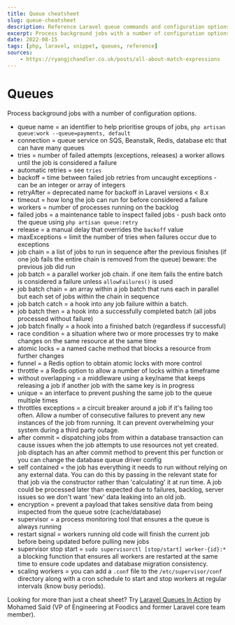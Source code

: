 ```yaml
---
title: Queue cheatsheet
slug: queue-cheatsheet
description: Reference Laravel queue commands and configuration options
excerpt: Process background jobs with a number of configuration options
date: 2022-08-15
tags: [php, laravel, snippet, queues, reference]
sources:
    - https://ryangjchandler.co.uk/posts/all-about-match-expressions
---
```


# Queues

Process background jobs with a number of configuration options.

* queue name = an identifier to help prioritise groups of jobs, `php artisan queue:work --queue=payments, default`
* connection = queue service on SQS, Beanstalk, Redis, database etc that can have many queues
* tries = number of failed attempts (exceptions, releases) a worker allows until the job is considered a failure
* automatic retries = see `tries`
* backoff = time between failed job retries from uncaught exceptions - can be an integer or array of integers
* retryAfter = deprecated name for backoff in Laravel versions < 8.x
* timeout = how long the job can run for before considered a failure
* workers = number of processes running on the backlog
* failed jobs = a maintenance table to inspect failed jobs - push back onto the queue using `php artisan queue:retry`
* release = a manual delay that overrides the `backoff` value
* maxExceptions = limit the number of tries when failures occur due to exceptions
* job chain = a list of jobs to run in sequence after the previous finishes (if one job fails the entire chain is removed from the queue) beware: the previous job did run
* job batch = a parallel worker job chain. if one item fails the entire batch is considered a failure unless `allowFailures()` is used
* job batch chain = an array within a job batch that runs each in parallel but each set of jobs within the chain in sequence
* job batch catch = a hook into any job failure within a batch.
* job batch then = a hook into a successfully completed batch (all jobs processed without failure)
* job batch finally = a hook into a finished batch (regardless if successful)
* race condition = a situation where two or more processes try to make changes on the same resource at the same time
* atomic locks = a named cache method that blocks a resource from further changes
* funnel = a Redis option to obtain atomic locks with more control
* throttle = a Redis option to allow a number of locks within a timeframe
* without overlapping = a middleware using a key/name that keeps releasing a job if another job with the same key is in progress
* unique = an interface to prevent pushing the same job to the queue multiple times
* throttles exceptions = a circuit breaker around a job if it's failing too often. Allow a number of consecutive failures to prevent any new instances of the job from running. It can prevent overwhelming your system during a third party outage.
* after commit = dispatching jobs from within a database transaction can cause issues when the job attempts to use resources not yet created. job disptach has an after commit method to prevent this per function or you can change the database queue driver config
* self contained = the job has everything it needs to run without relying on any external data. You can do this by passing in the relevant state for that job via the constructor rather than 'calculating' it at run time. A job could be processed later than expected due to failures, backlog, server issues so we don't want 'new' data leaking into an old job.
* encryption = prevent a payload that takes sensitive data from being inspected from the queue sotre (cache/database)
* supervisor = a process monitoring tool that ensures a the queue is always running
* restart signal = workers running old code will finish the current job before being updated before pulling new jobs
* supervisor stop start = `sudo supervisorctl [stop/start] worker-{id}:*` a blocking function that ensures all workers are restarted at the same time to ensure code updates and database migration consistency.
* scaling workers = you can add a `.conf` file to the `/etc/supervisor/conf` directory along with a cron schedule to start and stop workers at regular intervals (know busy periods).

Looking for more than just a cheat sheet? Try [Laravel Queues In Action](https://learn-laravel-queues.com) by Mohamed Said (VP of Engineering at Foodics and former Laravel core team member).